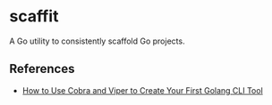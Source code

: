 # scaffit
A Go utility to consistently scaffold Go projects.

## References

- [How to Use Cobra and Viper to Create Your First Golang CLI Tool](https://betterprogramming.pub/step-by-step-using-cobra-and-viper-to-create-your-first-golang-cli-tool-8050d7675093)
